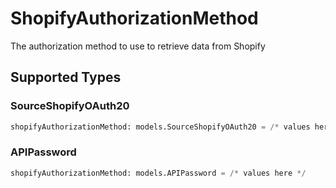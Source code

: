# ShopifyAuthorizationMethod

The authorization method to use to retrieve data from Shopify


## Supported Types

### SourceShopifyOAuth20

```python
shopifyAuthorizationMethod: models.SourceShopifyOAuth20 = /* values here */
```

### APIPassword

```python
shopifyAuthorizationMethod: models.APIPassword = /* values here */
```

